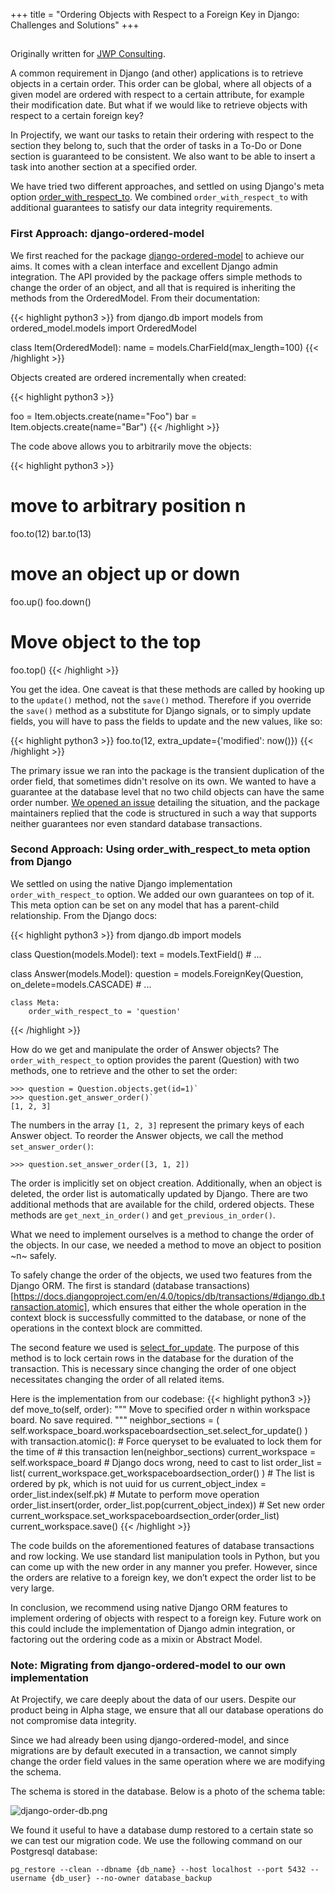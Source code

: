 +++
title = "Ordering Objects with Respect to a Foreign Key in Django: Challenges and Solutions"
+++
## 

Originally written for [JWP Consulting](jwpconsulting.net).

A common requirement in Django (and other) applications is to retrieve objects in a certain order. This order can be global, where all objects of a given model are ordered with respect to a certain attribute, for example their modification date. But what if we would like to retrieve objects with respect to a certain foreign key?

In Projectify, we want our tasks to retain their ordering with respect to the section they belong to, such that the order of tasks in a To-Do or Done section is guaranteed to be consistent. We also want to be able to insert a task into another section at a specified order.

We have tried two different approaches, and settled on using Django's meta option [order_with_respect_to](https://docs.djangoproject.com/en/3.2/ref/models/options/#order-with-respect-to). We combined `order_with_respect_to` with additional guarantees to satisfy our data integrity requirements.

### First Approach: django-ordered-model

We first reached for the package [django-ordered-model](https://pypi.org/project/django-ordered-model/) to achieve our aims. It comes with a clean interface and excellent Django admin integration. The API provided by the package offers simple methods to change the order of an object, and all that is required is inheriting the methods from the OrderedModel. From their documentation:

{{< highlight python3 >}}
from django.db import models
from ordered_model.models import OrderedModel

class Item(OrderedModel):
    name = models.CharField(max_length=100)
{{< /highlight >}}

Objects created are ordered incrementally when created:

{{< highlight python3 >}}

foo = Item.objects.create(name="Foo")
bar = Item.objects.create(name="Bar")
{{< /highlight >}}

The code above allows you to arbitrarily move the objects:

{{< highlight python3 >}}
# move to arbitrary position n
foo.to(12)
bar.to(13)

# move an object up or down
foo.up()
foo.down()

# Move object to the top
foo.top()
{{< /highlight >}}

You get the idea. One caveat is that these methods are called by hooking up to the `update()` method, not the `save()` method. Therefore if you override the `save()` method as a substitute for Django signals, or to simply update fields, you will have to pass the fields to update and the new values, like so:

{{< highlight python3 >}}
foo.to(12, extra_update={'modified': now()})
{{< /highlight >}}

The primary issue we ran into the package is the transient duplication of the order field, that sometimes didn't resolve on its own. We wanted to have a guarantee at the database level that no two child objects can have the same order number. [We opened an issue](https://github.com/django-ordered-model/django-ordered-model/issues/260) detailing the situation, and the package maintainers replied that the code is structured in such a way that supports neither guarantees nor even standard database transactions.

### Second Approach: Using order_with_respect_to meta option from Django

We settled on using the native Django implementation `order_with_respect_to` option. We added our own guarantees on top of it. This meta option can be set on any model that has a parent-child relationship. From the Django docs:

{{< highlight python3 >}}
from django.db import models

class Question(models.Model):
    text = models.TextField()
    # ...

class Answer(models.Model):
    question = models.ForeignKey(Question, on_delete=models.CASCADE)
    # ...

    class Meta:
        order_with_respect_to = 'question'
{{< /highlight >}}


How do we get and manipulate the order of Answer objects? The `order_with_respect_to` option provides the parent (Question) with two methods, one to retrieve and the other to set the order:

```
>>> question = Question.objects.get(id=1)`
>>> question.get_answer_order()`
[1, 2, 3]
```

The numbers in the array `[1, 2, 3]` represent the primary keys of each Answer object. To reorder the Answer objects, we call the method `set_answer_order()`:

```python3
>>> question.set_answer_order([3, 1, 2])
```

The order is implicitly set on object creation. Additionally, when an object is deleted, the order list is automatically updated by Django. There are two additional methods that are available for the child, ordered objects. These methods are `get_next_in_order()` and `get_previous_in_order()`.

What we need to implement ourselves is a method to change the order of the objects. In our case, we needed a method to move an object to position ~n~ safely.

To safely change the order of the objects, we used two features from the Django ORM. The first is standard (database transactions)[https://docs.djangoproject.com/en/4.0/topics/db/transactions/#django.db.transaction.atomic], which ensures that either the whole operation in the context block is successfully committed to the database, or none of the operations in the context block are committed.

The second feature we used is [select_for_update](https://docs.djangoproject.com/en/4.0/ref/models/querysets/#django.db.models.query.QuerySet.select_for_update). The purpose of this method is to lock certain rows in the database for the duration of the transaction. This is necessary since changing the order of one object necessitates changing the order of all related items.

Here is the implementation from our codebase:
{{< highlight python3 >}}
    def move_to(self, order):
        """
        Move to specified order n within workspace board.
        No save required.
        """
        neighbor_sections = (
            self.workspace_board.workspaceboardsection_set.select_for_update()
        )
        with transaction.atomic():
            # Force queryset to be evaluated to lock them for the time of
            # this transaction
            len(neighbor_sections)
            current_workspace = self.workspace_board
            # Django docs wrong, need to cast to list
            order_list = list(
                current_workspace.get_workspaceboardsection_order()
            )
            # The list is ordered by pk, which is not uuid for us
            current_object_index = order_list.index(self.pk)
            # Mutate to perform move operation
            order_list.insert(order, order_list.pop(current_object_index))
            # Set new order
            current_workspace.set_workspaceboardsection_order(order_list)
            current_workspace.save()
{{< /highlight >}}


The code builds on the aforementioned features of database transactions and row locking. We use standard list manipulation tools in Python, but you can come up with the new order in any manner you prefer. However, since the orders are relative to a foreign key, we don’t expect the order list to be very large.

In conclusion, we recommend using native Django ORM features to implement ordering of objects with respect to a foreign key. Future work on this could include the implementation of Django admin integration, or factoring out the ordering code as a mixin or Abstract Model.

### Note: Migrating from django-ordered-model to our own implementation

At Projectify, we care deeply about the data of our users. Despite our product being in Alpha stage, we ensure that all our database operations do not compromise data integrity.

Since we had already been using django-ordered-model, and since migrations are by default executed in a transaction, we cannot simply change the order field values in the same operation where we are modifying the schema.

The schema is stored in the database. Below is a photo of the schema table:

![django-order-db.png](/img/django-order.png)

We found it useful to have a database dump restored to a certain state so we can test our migration code. We use the following command on our Postgresql database:
```
pg_restore --clean --dbname {db_name} --host localhost --port 5432 --username {db_user} --no-owner database_backup
```